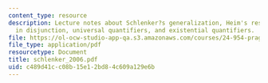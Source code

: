 ```yaml
---
content_type: resource
description: Lecture notes about Schlenker?s generalization, Heim's results, symmetry
  in disjunction, universal quantifiers, and existential quantifiers.
file: https://ol-ocw-studio-app-qa.s3.amazonaws.com/courses/24-954-pragmatics-in-linguistic-theory-fall-2006/c489d41cc08b15e12bd84c609a129e6b_schlenker_2006.pdf
file_type: application/pdf
resourcetype: Document
title: schlenker_2006.pdf
uid: c489d41c-c08b-15e1-2bd8-4c609a129e6b
---
```

